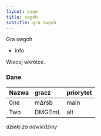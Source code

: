 ```yaml
---
layout: page
title: swgoh
subtitle: gra swgoh
---
```


Gra swgoh

- info

Wiecej wkrótce.

### Dane

| Nazwa | gracz | priorytet |
| :------ |:--- | :--- |
| 0ne | mΔrsb | main |
| Two | DMGΞmL | alt |


*dzieki za odwiedziny*

